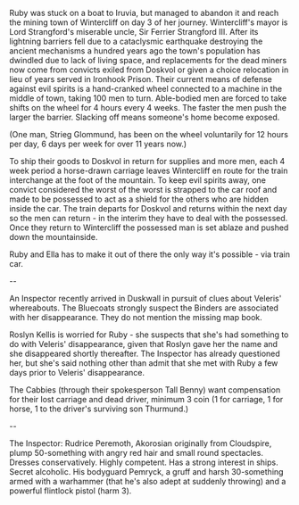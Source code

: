 <!-- TITLE: Notes -->
<!-- SUBTITLE: Random ideas and leads -->

Ruby was stuck on a boat to Iruvia, but managed to abandon it and reach the mining town of Wintercliff on day 3 of her journey. Wintercliff's mayor is Lord Strangford's miserable uncle, Sir Ferrier Strangford III. After its lightning barriers fell due to a cataclysmic earthquake destroying the ancient mechanisms a hundred years ago the town's population has dwindled due to lack of living space, and replacements for the dead miners now come from convicts exiled from Doskvol or given a choice relocation in lieu of years served in Ironhook Prison. Their current means of defense against evil spirits is a hand-cranked wheel connected to a machine in the middle of town, taking 100 men to turn. Able-bodied men are forced to take shifts on the wheel for 4 hours every 4 weeks. The faster the men push the larger the barrier. Slacking off means someone's home become exposed.

(One man, Strieg Glommund, has been on the wheel voluntarily for 12 hours per day, 6 days per week for over 11 years now.)

To ship their goods to Doskvol in return for supplies and more men, each 4 week period a horse-drawn carriage leaves Wintercliff en route for the train interchange at the foot of the mountain. To keep evil spirits away, one convict considered the worst of the worst is strapped to the car roof and made to be possessed to act as a shield for the others who are hidden inside the car. The train departs for Doskvol and returns within the next day so the men can return - in the interim they have to deal with the possessed. Once they return to Wintercliff the possessed man is set ablaze and pushed down the mountainside.

Ruby and Ella has to make it out of there the only way it's possible - via train car.

--

An Inspector recently arrived in Duskwall in pursuit of clues about Veleris' whereabouts. The Bluecoats strongly suspect the Binders are associated with her disappearance. They do not mention the missing map book.

Roslyn Kellis is worried for Ruby - she suspects that she's had something to do with Veleris' disappearance, given that Roslyn gave her the name and she disappeared shortly thereafter. The Inspector has already questioned her, but she's said nothing other than admit that she met with Ruby a few days prior to Veleris' disappearance. 

The Cabbies (through their spokesperson Tall Benny) want compensation for their lost carriage and dead driver, minimum 3 coin (1 for carriage, 1 for horse, 1 to the driver's surviving son Thurmund.)

--

The Inspector:
Rudrice Peremoth, Akorosian originally from Cloudspire, plump 50-something with angry red hair and small round spectacles. Dresses conservatively. Highly competent. Has a strong interest in ships. Secret alcoholic.
His bodyguard Pemryck, a gruff and harsh 30-something armed with a warhammer (that he's also adept at suddenly throwing) and a powerful flintlock pistol (harm 3).


